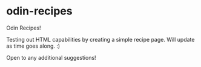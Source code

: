 # odin-recipes
Odin Recipes!

Testing out HTML capabilities by creating a simple recipe page.
Will update as time goes along. :)

Open to any additional suggestions!